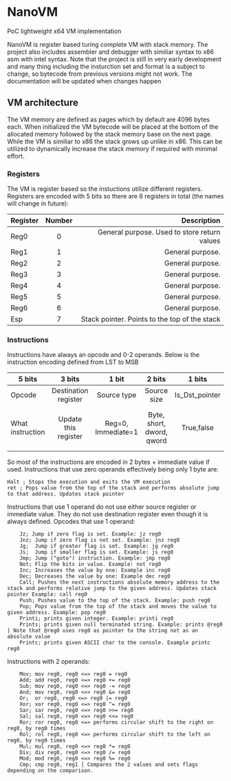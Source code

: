 # NanoVM
PoC lightweight x64 VM implementation

NanoVM is register based turing complete VM with stack memory. The project also includes assembler and debugger with similiar syntax to x86 asm with intel syntax. Note that the project is still in very early development and many thing including the insturction set and format is a subject to change, so bytecode from previous versions might not work. The documentation will be updated when changes happen

## VM architecture

The VM memory are defined as pages which by default are 4096 bytes each. When initialized the VM bytecode will be placed at the bottom of the allocated memory followed by the stack memory base on the next page. While the VM is similiar to x86 the stack grows up unlike in x86. This can be utilized to dynamically increase the stack memory if required with minimal effort.

### Registers
The VM is register based so the instuctions utilize different registers. Registers are encoded with 5 bits so there are 8 registers in total (the names will change in future):

| Register        | Number        | Description                                  |
| -------------   |:-------------:| --------------------------------------------:|
| Reg0            | 0             | General purpose. Used to store return values |
| Reg1            | 1             | General purpose.                             |
| Reg2            | 2             | General purpose.                             |
| Reg3            | 3             | General purpose.                             |
| Reg4            | 4             | General purpose.                             |
| Reg5            | 5             | General purpose.                             |
| Reg6            | 6             | General purpose.                             |
| Esp             | 7             | Stack pointer. Points to the top of the stack|

### Instructions
Instructions have always an opcode and 0-2 operands. Below is the instruction encoding defined from LST to MSB

| 5 bits           | 3 bits                | 1 bit             | 2 bits                      | 1 bits        | 1 bit         | 3 bits        |
| -------------    |:---------------------:|:-----------------:|:---------------------------:|:-------------:|:-------------:|:-------------:|
| Opcode           | Destination register  | Source type       | Source size                 | Is_Dst_pointer| Is_Src_pointer|Source register|
| What instruction | Update this register  | Reg=0, Immediate=1| Byte, short, dword, qword   | True,false    | True, false   | Source register if src type is reg|

So most of the instructions are encoded in 2 bytes + immediate value if used. Instructions that use zero operands effectively being only 1 byte are:
```assembly
Halt ; Stops the execution and exits the VM execution
ret ; Pops value from the top of the stack and performs absolute jump to that address. Updates stack pointer
```
Instructions that use 1 operand do not use either source register or immediate value. They do not use destination register even though it is always defined. Opcodes that use 1 operand:
```assembly
	Jz; Jump if zero flag is set. Example: jz reg0
	Jnz; Jump if zero flag is not set. Example: jnz reg0
	Jg;  Jump if greater flag is set. Example: jg reg0
	Js;  Jump if smaller flag is set. Example: js reg0
	Jmp; Jump ("goto") instruction. Example: jmp reg0
	Not; Flip the bits in value. Example: not reg0
	Inc; Increases the value by one: Example inc reg0
	Dec; Decreases the value by one: Example dec reg0
	Call; Pushes the next instructions absolute memory address to the stack and performs relative jump to the given address. Updates stack pointer Example: call reg0
	Push; Pushes value to the top of the stack. Example: push reg0
	Pop; Pops value from the top of the stack and moves the value to given address. Example: pop reg0
	Printi; prints given integer. Example: printi reg0
	Prints; prints given null terminated string. Example: prints @reg0 | Note that @reg0 uses reg0 as pointer to the string not as an absolute value
	Printc; prints given ASCII char to the console. Example printc reg0
```
Instructions with 2 operands:
```assembly
	Mov; mov reg0, reg0 <=> reg0 = reg0
	Add; add reg0, reg0 <=> reg0 += reg0
	Sub; mov reg0, reg0 <=> reg0 -= reg0
	And; mov reg0, reg0 <=> reg0 &= reg0
	Or;  or reg0, reg0 <=> reg0 |= reg0
	Xor; xor reg0, reg0 <=> reg0 ^= reg0
	Sar; sar reg0, reg0 <=> reg0 >>= reg0
	Sal; sal reg0, reg0 <=> reg0 <<= reg0
	Ror; ror reg0, reg0 <=> performs circular shift to the right on reg0, by reg0 times
	Rol; rol reg0, reg0 <=> performs circular shift to the left on reg0, by reg0 times
	Mul; mul reg0, reg0 <=> reg0 *= reg0
	Div; div reg0, reg0 <=> reg0 /= reg0
	Mod; mod reg0, reg0 <=> reg0 %= reg0
	Cmp; cmp reg0, reg1 | Compares the 2 values and sets flags depending on the comparison.
```
